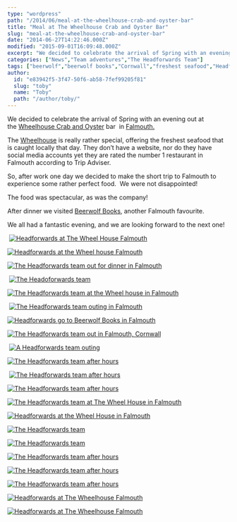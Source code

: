 ```yaml
---
type: "wordpress"
path: "/2014/06/meal-at-the-wheelhouse-crab-and-oyster-bar"
title: "Meal at The Wheelhouse Crab and Oyster Bar"
slug: "meal-at-the-wheelhouse-crab-and-oyster-bar"
date: "2014-06-27T14:22:46.000Z"
modified: "2015-09-01T16:09:48.000Z"
excerpt: "We decided to celebrate the arrival of Spring with an evening out at the Wheelhouse Crab and Oyster bar  in Falmouth. The Wheelhouse is really rather special, offering the freshest seafood that is caught locally that day. They don’t have a website, nor do they have social media accounts yet they are rated the number 1 restaurant in Falmouth \[…\]"
categories: ["News","Team adventures","The Headforwards Team"]
tags: ["beerwolf","beerwolf books","Cornwall","freshest seafood","Headforwards","seafood","Software Cornwall","team outings","the wheel house","the wheelhouse","the wheelhouse crab and oyster bar"]
author:
  id: "e83942f5-3f47-50f6-ab58-7fef99205f81"
  slug: "toby"
  name: "Toby"
  path: "/author/toby/"
---
```

We decided to celebrate the arrival of Spring with an evening out at the [Wheelhouse Crab and Oyster](http://www.tripadvisor.co.uk/Restaurant_Review-g186235-d1734677-Reviews-The_Wheel_House-Falmouth_Cornwall_England.html) bar  in [Falmouth.](http://www.falmouth.co.uk/)

The [Wheelhouse](http://www.cornishguardian.co.uk/Lee-Trewhela-ruins-Wheelhouse-s-word-mouth-rule/story-15243269-detail/story.html) is really rather special, offering the freshest seafood that is caught locally that day. They don’t have a website, nor do they have social media accounts yet they are rated the number 1 restaurant in Falmouth according to Trip Adviser.

So, after work one day we decided to make the short trip to Falmouth to experience some rather perfect food.  We were not disappointed!

The food was spectacular, as was the company!

After dinner we visited [Beerwolf Books](http://beerwolfbooks.com/), another Falmouth favourite.

We all had a fantastic evening, and we are looking forward to the next one!

 [![Headforwards at The Wheel House Falmouth ](/wp-content/uploads/2014/06/DSCF1719-300x225.jpg)](/wp-content/uploads/2014/06/DSCF1759.jpg)

[![Headforwards at the Wheel house Falmouth ](/wp-content/uploads/2014/06/DSCF1759-300x225.jpg)](/wp-content/uploads/2014/06/DSCF1759.jpg)

[![The Headforwards team out for dinner in Falmouth ](/wp-content/uploads/2014/06/DSCF1747-300x225.jpg)](/wp-content/uploads/2014/06/DSCF1747.jpg)

 [![The Headoforwards team ](/wp-content/uploads/2014/06/DSCF1729-300x225.jpg)](/wp-content/uploads/2014/06/DSCF1729.jpg)

[![The Headforwards team at the Wheel house in Falmouth](/wp-content/uploads/2014/06/DSCF17251-300x225.jpg)](/wp-content/uploads/2014/06/DSCF17251.jpg)

 [![The Headforwards team outing in Falmouth](/wp-content/uploads/2014/06/DSCF1855-300x225.jpg)](/wp-content/uploads/2014/06/DSCF1855.jpg)

[![Headforwards go to Beerwolf Books in Falmouth](/wp-content/uploads/2014/06/DSCF1785-300x225.jpg)](/wp-content/uploads/2014/06/DSCF1855.jpg)

[![The Headforwards team out in Falmouth, Cornwall](/wp-content/uploads/2014/06/DSCF1843-300x225.jpg)](/wp-content/uploads/2014/06/DSCF1843.jpg)

 [![A Headforwards team outing ](/wp-content/uploads/2014/06/DSCF1831-300x225.jpg)](/wp-content/uploads/2014/06/DSCF1831.jpg)

[![The Headforwards team after hours](/wp-content/uploads/2014/06/DSCF1791-300x225.jpg)](/wp-content/uploads/2014/06/DSCF1791.jpg)

 [![The Headforwards team after hours](/wp-content/uploads/2014/06/DSCF1770-300x225.jpg)](/wp-content/uploads/2014/06/DSCF1770.jpg)

[![The Headforwards team after hours](/wp-content/uploads/2014/06/DSCF1761-300x225.jpg)](/wp-content/uploads/2014/06/DSCF1761.jpg)

[![The Headforwards team at The Wheel House in Falmouth](/wp-content/uploads/2014/06/DSCF1755-300x225.jpg)](/wp-content/uploads/2014/06/DSCF1755.jpg)

[![Headforwards at the Wheel House in Falmouth](/wp-content/uploads/2014/06/DSCF1743-300x225.jpg)](/wp-content/uploads/2014/06/DSCF1742.jpg)

[![The Headforwards team ](/wp-content/uploads/2014/06/DSCF1742-300x225.jpg)](/wp-content/uploads/2014/06/DSCF1742.jpg)

[![The Headforwards team](/wp-content/uploads/2014/06/DSCF1739-300x225.jpg)](/wp-content/uploads/2014/06/DSCF1739.jpg)

[![The Headforwards team after hours](/wp-content/uploads/2014/06/DSCF1733-300x225.jpg)](/wp-content/uploads/2014/06/DSCF1733.jpg)

[![The Headforwards team after hours](/wp-content/uploads/2014/06/DSCF1732-300x225.jpg)](/wp-content/uploads/2014/06/DSCF1732.jpg)

[![The Headforwards team after hours](/wp-content/uploads/2014/06/DSCF1725-300x225.jpg)](/wp-content/uploads/2014/06/DSCF1725.jpg)

[![Headforwards at The Wheelhouse Falmouth](/wp-content/uploads/2014/06/DSCF1773-e1403776938884-225x300.jpg)](/wp-content/uploads/2014/06/DSCF1725.jpg)

[![Headforwards at The Wheelhouse Falmouth](/wp-content/uploads/2014/06/DSCF1778-e1403778652813-225x300.jpg)](/wp-content/uploads/2014/06/DSCF1778-e1403778652813.jpg)